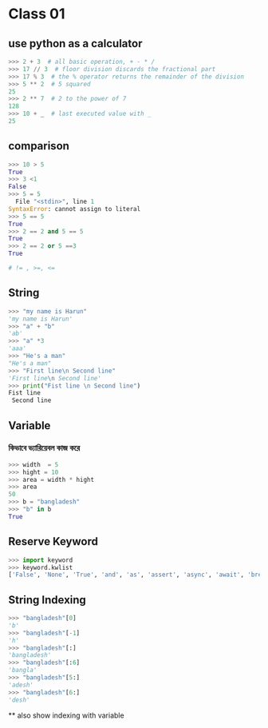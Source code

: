 # Class 01
## use python as a calculator
```python
>>> 2 + 3  # all basic operation, + - * /
>>> 17 // 3  # floor division discards the fractional part
>>> 17 % 3  # the % operator returns the remainder of the division
>>> 5 ** 2  # 5 squared
25
>>> 2 ** 7  # 2 to the power of 7
128
>>> 10 + _  # last executed value with _
25

```
## comparison
```python
>>> 10 > 5
True
>>> 3 <1
False
>>> 5 = 5
  File "<stdin>", line 1
SyntaxError: cannot assign to literal
>>> 5 == 5
True
>>> 2 == 2 and 5 == 5
True
>>> 2 == 2 or 5 ==3
True

# != , >=, <=
```
## String
```python
>>> "my name is Harun"
'my name is Harun'
>>> "a" + "b"
'ab'
>>> "a" *3
'aaa'
>>> "He's a man"
"He's a man"
>>> "First line\n Second line"
'First line\n Second line'
>>> print("Fist line \n Second line")
Fist line 
 Second line
```
## Variable
### কিভাবে ভ্যারিয়েবল কাজ করে
```python
>>> width  = 5
>>> hight = 10
>>> area = width * hight
>>> area
50
>>> b = "bangladesh"
>>> "b" in b
True
```
## Reserve Keyword
```python
>>> import keyword
>>> keyword.kwlist
['False', 'None', 'True', 'and', 'as', 'assert', 'async', 'await', 'break', 'class', 'continue', 'def', 'del', 'elif', 'else', 'except', 'finally', 'for', 'from', 'global', 'if', 'import', 'in', 'is', 'lambda', 'nonlocal', 'not', 'or', 'pass','raise', 'return', 'try', 'while', 'with', 'yield']
```
## String Indexing
```python
>>> "bangladesh"[0]
'b'
>>> "bangladesh"[-1]
'h'
>>> "bangladesh"[:]
'bangladesh'
>>> "bangladesh"[:6]
'bangla'
>>> "bangladesh"[5:]
'adesh'
>>> "bangladesh"[6:]
'desh'
```
** also show indexing with variable
